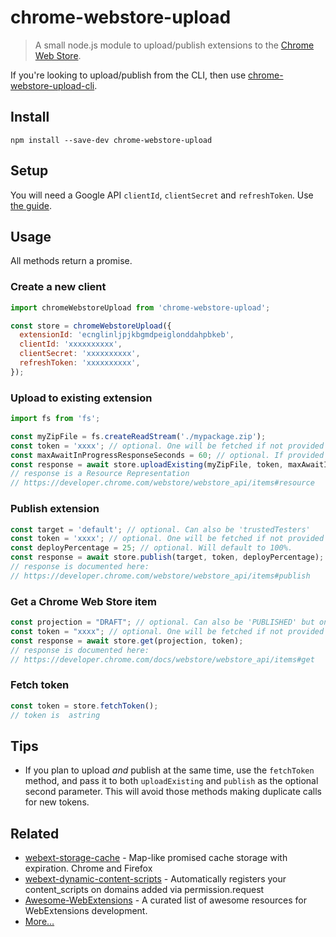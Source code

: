 # chrome-webstore-upload

> A small node.js module to upload/publish extensions to the [Chrome Web Store](https://chrome.google.com/webstore/category/extensions).

If you're looking to upload/publish from the CLI, then use [chrome-webstore-upload-cli](https://github.com/fregante/chrome-webstore-upload-cli).

## Install

```
npm install --save-dev chrome-webstore-upload
```

## Setup

You will need a Google API `clientId`, `clientSecret` and `refreshToken`. Use [the guide]( https://github.com/fregante/chrome-webstore-upload-keys).

## Usage

All methods return a  promise.

### Create a new client

```javascript
import chromeWebstoreUpload from 'chrome-webstore-upload';

const store = chromeWebstoreUpload({
  extensionId: 'ecnglinljpjkbgmdpeiglonddahpbkeb',
  clientId: 'xxxxxxxxxx',
  clientSecret: 'xxxxxxxxxx',
  refreshToken: 'xxxxxxxxxx',
});
```

### Upload to existing extension

```javascript
import fs from 'fs';

const myZipFile = fs.createReadStream('./mypackage.zip');
const token = 'xxxx'; // optional. One will be fetched if not provided
const maxAwaitInProgressResponseSeconds = 60; // optional. If provided it will wait for that amount of time and retry every 2 seconds for the upload to finish if the return status is IN_PROGRESS
const response = await store.uploadExisting(myZipFile, token, maxAwaitInProgressResponseSeconds);
// response is a Resource Representation
// https://developer.chrome.com/webstore/webstore_api/items#resource
```

### Publish extension

```javascript
const target = 'default'; // optional. Can also be 'trustedTesters'
const token = 'xxxx'; // optional. One will be fetched if not provided
const deployPercentage = 25; // optional. Will default to 100%.
const response = await store.publish(target, token, deployPercentage);
// response is documented here:
// https://developer.chrome.com/webstore/webstore_api/items#publish
```

### Get a Chrome Web Store item

```javascript
const projection = "DRAFT"; // optional. Can also be 'PUBLISHED' but only "DRAFT" is supported at this time.
const token = "xxxx"; // optional. One will be fetched if not provided
const response = await store.get(projection, token);
// response is documented here:
// https://developer.chrome.com/docs/webstore/webstore_api/items#get
```

### Fetch token

```javascript
const token = store.fetchToken();
// token is  astring
```

## Tips

- If you plan to upload _and_ publish at the same time, use the `fetchToken` method, and pass it to both `uploadExisting` and `publish` as the optional second parameter. This will avoid those methods making duplicate calls for new tokens.

## Related

- [webext-storage-cache](https://github.com/fregante/webext-storage-cache) - Map-like promised cache storage with expiration. Chrome and Firefox
- [webext-dynamic-content-scripts](https://github.com/fregante/webext-dynamic-content-scripts) - Automatically registers your content_scripts on domains added via permission.request
- [Awesome-WebExtensions](https://github.com/fregante/Awesome-WebExtensions) - A curated list of awesome resources for WebExtensions development.
- [More…](https://github.com/fregante/webext-fun)

